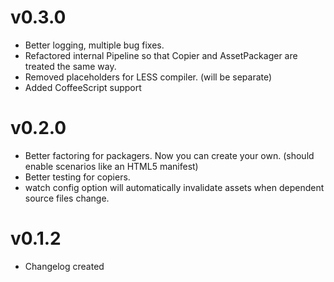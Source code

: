 # v0.3.0

  * Better logging, multiple bug fixes.
  * Refactored internal Pipeline so that Copier and AssetPackager are treated
    the same way.
  * Removed placeholders for LESS compiler. (will be separate)
  * Added CoffeeScript support
  
# v0.2.0

  * Better factoring for packagers. Now you can create your own. (should enable
    scenarios like an HTML5 manifest)
  * Better testing for copiers.
  * watch config option will automatically invalidate assets when dependent
    source files change.
    
# v0.1.2 

 * Changelog created
